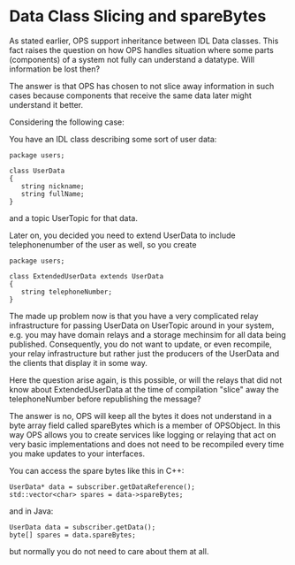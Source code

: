 # Data Class Slicing and spareBytes #

As stated earlier, OPS support inheritance between IDL Data classes. This fact raises the question on how OPS handles situation where some parts (components) of a system not fully can understand a datatype. Will information be lost then?

The answer is that OPS has chosen to not slice away information in such cases because components that receive the same data later might understand it better.

Considering the following case:

You have an IDL class describing some sort of user data:

```
package users;

class UserData
{
   string nickname;
   string fullName;
}
```

and a topic UserTopic for that data.

Later on, you decided you need to extend UserData to include telephonenumber of the user as well, so you create

```
package users;

class ExtendedUserData extends UserData
{
   string telephoneNumber;
}
```

The made up problem now is that you have a very complicated relay infrastructure for passing UserData on UserTopic around in your system, e.g. you may have domain relays and a storage mechinsim for all data being published. Consequently, you do not want to update, or even recompile, your relay infrastructure but rather just the producers of the UserData and the clients that display it in some way.

Here the question arise again, is this possible, or will the relays that did not know about ExtendedUserData at the time of compilation "slice" away the telephoneNumber before republishing the message?

The answer is no, OPS will keep all the bytes it does not understand in a byte array field called spareBytes which is a member of OPSObject. In this way OPS allows you to create services like logging or relaying that act on very basic implementations and does not need to be recompiled every time you make updates to your interfaces.

You can access the spare bytes like this in C++:

```
UserData* data = subscriber.getDataReference();
std::vector<char> spares = data->spareBytes;
```

and in Java:

```
UserData data = subscriber.getData();
byte[] spares = data.spareBytes;
```

but normally you do not need to care about them at all.